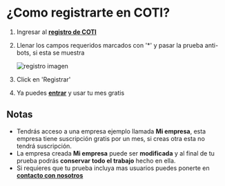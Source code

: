 # ¿Como registrarte en COTI?

1. Ingresar al __[registro de COTI](https://app.coti.mx/registro/)__
2. Llenar los campos requeridos marcados con '*' y pasar la prueba anti-bots, si esta se muestra

    ![registro imagen](https://coti-docs.s3.us-west-2.amazonaws.com/registro/registro-1.png)

3. Click en 'Registrar'
4. Ya puedes __[entrar](https://app.coti.mx/admin/)__ y usar tu mes gratis 

## Notas

- Tendrás acceso a una empresa ejemplo llamada **Mi empresa**, esta empresa tiene suscripción gratis por un mes, si creas otra esta no tendrá suscripción.
- La empresa creada **Mi empresa** puede ser  **modificada** y al final de tu prueba podrás **conservar todo el trabajo** hecho en ella.
- Si requieres que tu prueba incluya mas usuarios puedes ponerte en __[contacto con nosotros](/contacto/)__
